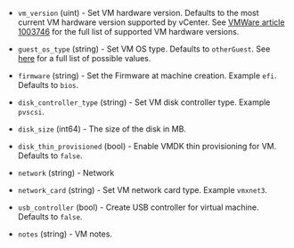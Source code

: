<!-- Code generated from the comments of the CreateConfig struct in builder/vsphere/iso/step_create.go; DO NOT EDIT MANUALLY -->

-   `vm_version` (uint) - Set VM hardware version. Defaults to the most current VM hardware
    version supported by vCenter. See
    [VMWare article 1003746](https://kb.vmware.com/s/article/1003746) for
    the full list of supported VM hardware versions.
    
-   `guest_os_type` (string) - Set VM OS type. Defaults to `otherGuest`. See [
    here](https://pubs.vmware.com/vsphere-6-5/index.jsp?topic=%2Fcom.vmware.wssdk.apiref.doc%2Fvim.vm.GuestOsDescriptor.GuestOsIdentifier.html)
    for a full list of possible values.
    
-   `firmware` (string) - Set the Firmware at machine creation. Example `efi`. Defaults to `bios`.
    
-   `disk_controller_type` (string) - Set VM disk controller type. Example `pvscsi`.
    
-   `disk_size` (int64) - The size of the disk in MB.
    
-   `disk_thin_provisioned` (bool) - Enable VMDK thin provisioning for VM. Defaults to `false`.
    
-   `network` (string) - Network
-   `network_card` (string) - Set VM network card type. Example `vmxnet3`.
    
-   `usb_controller` (bool) - Create USB controller for virtual machine. Defaults to `false`.
    
-   `notes` (string) - VM notes.
    